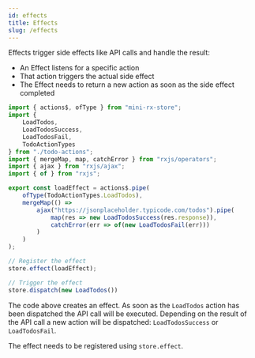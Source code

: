 ```yaml
---
id: effects
title: Effects
slug: /effects
---
```


Effects trigger side effects like API calls and handle the result:

-   An Effect listens for a specific action
-   That action triggers the actual side effect
-   The Effect needs to return a new action as soon as the side effect completed

```ts
import { actions$, ofType } from "mini-rx-store";
import {
    LoadTodos,
    LoadTodosSuccess,
    LoadTodosFail,
    TodoActionTypes
} from "./todo-actions";
import { mergeMap, map, catchError } from "rxjs/operators";
import { ajax } from "rxjs/ajax";
import { of } from "rxjs";

export const loadEffect = actions$.pipe(
    ofType(TodoActionTypes.LoadTodos),
    mergeMap(() =>
        ajax("https://jsonplaceholder.typicode.com/todos").pipe(
            map(res => new LoadTodosSuccess(res.response)),
            catchError(err => of(new LoadTodosFail(err)))
        )
    )
);

// Register the effect
store.effect(loadEffect);

// Trigger the effect
store.dispatch(new LoadTodos())
```

The code above creates an effect. As soon as the `LoadTodos` action has been dispatched the API call will be executed. Depending on the result of the API call a new action will be dispatched:
`LoadTodosSuccess` or `LoadTodosFail`.

The effect needs to be registered using `store.effect`.
